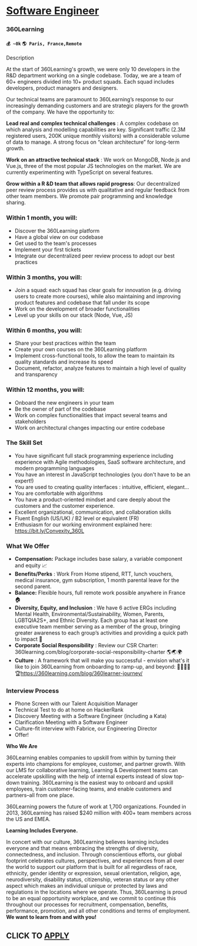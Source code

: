 # [Software Engineer](https://www.remotewlb.com/apply/software-engineer-82396)  
### 360Learning  
#### `💰 ~0k` `🌎 Paris, France,Remote`  

Description

At the start of 360Learning's growth, we were only 10 developers in the R&D department working on a single codebase. Today, we are a team of 60+ engineers divided into 10+ product squads. Each squad includes developers, product managers and designers.

  

Our technical teams are paramount to 360Learning’s response to our increasingly demanding customers and are strategic players for the growth of the company. We have the opportunity to:

  

**Lead real and complex technical challenges** : A complex codebase on which analysis and modelling capabilities are key. Significant traffic (2.3M registered users, 200K unique monthly visitors) with a considerable volume of data to manage. A strong focus on “clean architecture” for long-term growth.

  

 **Work on an attractive technical stack** : We work on MongoDB, Node.js and Vue.js, three of the most popular JS technologies on the market. We are currently experimenting with TypeScript on several features.

  

 **Grow within a R &D team that allows rapid progress**: Our decentralized peer review process provides us with qualitative and regular feedback from other team members. We promote pair programming and knowledge sharing.

### Within 1 month, you will:

  * Discover the 360Learning platform
  * Have a global view on our codebase
  * Get used to the team's processes
  * Implement your first tickets
  * Integrate our decentralized peer review process to adopt our best practices

### Within 3 months, you will:

  * Join a squad: each squad has clear goals for innovation (e.g. driving users to create more courses), while also maintaining and improving product features and codebase that fall under its scope
  * Work on the development of broader functionalities
  * Level up your skills on our stack (Node, Vue, JS)

### Within 6 months, you will:

  * Share your best practices within the team
  * Create your own courses on the 360Learning platform
  * Implement cross-functional tools, to allow the team to maintain its quality standards and increase its speed
  * Document, refactor, analyze features to maintain a high level of quality and transparency

### Within 12 months, you will:

  * Onboard the new engineers in your team
  * Be the owner of part of the codebase
  * Work on complex functionalities that impact several teams and stakeholders
  * Work on architectural changes impacting our entire codebase

### The Skill Set

  * You have significant full stack programming experience including experience with Agile methodologies, SaaS software architecture, and modern programming languages
  * You have an interest in JavaScript technologies (you don't have to be an expert!)
  * You are used to creating quality interfaces : intuitive, efficient, elegant...
  * You are comfortable with algorithms
  * You have a product-oriented mindset and care deeply about the customers and the customer experience.
  * Excellent organizational, communication, and collaboration skills
  * Fluent English (US/UK) / B2 level or equivalent (FR)
  * Enthusiasm for our working environment explained here: https://bit.ly/Convexity_360L

### What We Offer

  *  **Compensation:** Package includes base salary, a variable component and equity 📈
  *  **Benefits/Perks** : Work From Home stipend, RTT, lunch vouchers, medical insurance, gym subscription, 1 month parental leave for the second parent. 
  * **Balance:** Flexible hours, full remote work possible anywhere in France 🏠
  *  **Diversity, Equity, and Inclusion** : We have 6 active ERGs including Mental Health, Environmental/Sustainability, Women, Parents, LGBTQIA2S+, and Ethnic Diversity. Each group has at least one executive team member serving as a member of the group, bringing greater awareness to each group’s activities and providing a quick path to impact 🤝
  *  **Corporate Social Responsibility** : Review our CSR Charter: 360learning.com/blog/corporate-social-responsibility-charter 🌎🌏🌍
  *  **Culture** : A framework that will make you successful - envision what's it like to join 360Learning from onboarding to ramp-up, and beyond: 🚀👩🏻‍💻🏆https://360learning.com/blog/360learner-journey/

### Interview Process

  * Phone Screen with our Talent Acquisition Manager
  * Technical Test to do at home on HackerRank
  * Discovery Meeting with a Software Engineer (including a Kata)
  * Clarification Meeting with a Software Engineer
  * Culture-fit interview with Fabrice, our Engineering Director
  * Offer!

  

  

 **Who We Are**

360Learning enables companies to upskill from within by turning their experts into champions for employee, customer, and partner growth. With our LMS for collaborative learning, Learning & Development teams can accelerate upskilling with the help of internal experts instead of slow top-down training. 360Learning is the easiest way to onboard and upskill employees, train customer-facing teams, and enable customers and partners–all from one place.

  

360Learning powers the future of work at 1,700 organizations. Founded in 2013, 360Learning has raised $240 million with 400+ team members across the US and EMEA.

  

 **Learning Includes Everyone.**

In concert with our culture, 360Learning believes learning includes everyone and that means embracing the strengths of diversity, connectedness, and inclusion. Through conscientious efforts, our global footprint celebrates cultures, perspectives, and experiences from all over the world to support our platform that is built for all regardless of race, ethnicity, gender identity or expression, sexual orientation, religion, age, neurodiversity, disability status, citizenship, veteran status or any other aspect which makes an individual unique or protected by laws and regulations in the locations where we operate. Thus, 360Learning is proud to be an equal opportunity workplace, and we commit to continue this throughout our processes for recruitment, compensation, benefits, performance, promotion, and all other conditions and terms of employment. **We want to learn from and with you!**

  
## CLICK TO [APPLY](https://www.remotewlb.com/apply/software-engineer-82396)

